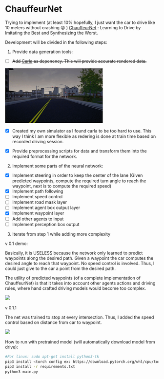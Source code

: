 # ChauffeurNet
Trying to implement (at least 10% hopefully, I just want the car to drive like 10 meters without crashing :worried: ) [ChauffeurNet](https://arxiv.org/pdf/1812.03079.pdf) : Learning to Drive by Imitating the Best and Synthesizing the Worst.

Development will be divided in the following steps:

1. Provide data generation tools:
  - [ ] ~~Add [Carla](https://github.com/carla-simulator/carla) as depenency. This will provide accurate rendered data.~~
  
  ![](assets/carla-sim.gif)
  - [x] Created my own simulator as I found carla to be too hard to use. This way I think I am more flexible as redering is done at train time based on recorded driving session.
  - [x] Provide preprocessing scripts for data and transform them into the required format for the network.
  
  
2. Implement some parts of the neural network:
  - [x] Implement steering in order to keep the center of the lane (Given predicted waypoints, compute the required turn angle to reach the waypoint, next is to compute the required speed)
  - [x] Implement path following
  - [ ] Implement speed control
  - [ ] Implement road mask layer
  - [ ] Implement agent box output layer
  - [x] Implement waypoint layer
  - [ ] Add other agents to input
  - [ ] Implement perception box output
  
3. Iterate from step 1 while adding more complexity

v 0.1 demo:

Basically, it is USELESS because the network only learned to predict waypoints along the desired path.
Given a waypoint the car computes the desired angle to reach that waypoint. No speed control is involved. Thus, I could just give to the car a point from the desired path.

The utility of predicted waypoints (of a complete implementation of ChauffeurNet) is that it takes into account other agents actions and driving rules, where hand crafted driving models would become too complex.

![](assets/first_net.gif)

v 0.1.1

The net was trained to stop at every intersection. Thus, I added the speed control based on distance from car to waypoint.

![](assets/v0.1.1.gif)

How to run with pretrained model (will automatically download model from drive):

```bash
#For linux: sudo apt-get install python3-tk 
pip3 install <torch config ex: https://download.pytorch.org/whl/cpu/torch-1.0.0-cp36-cp36m-linux_x86_64.whl>
pip3 install -r requirements.txt
python3 main.py
```

